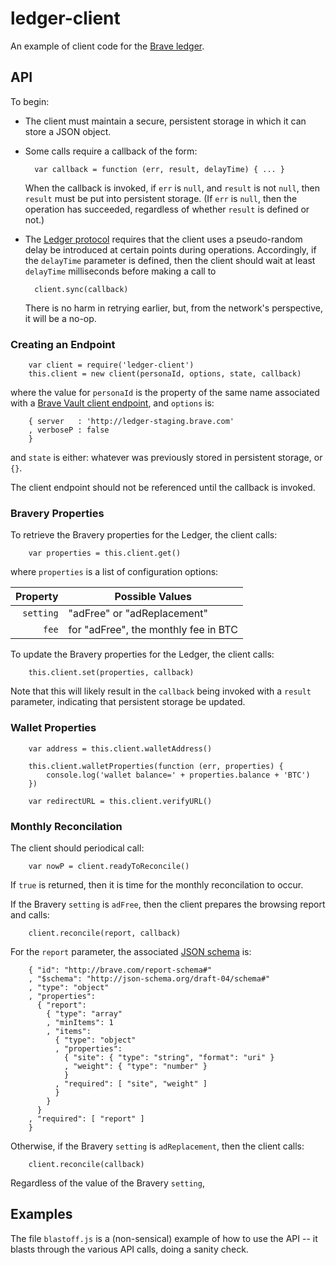 # ledger-client
An example of client code for the [Brave ledger](https://github.com/brave/ledger).

## API

To begin:

- The client must maintain a secure, persistent storage in which it can store a JSON object.

- Some calls require a callback of the form:

        var callback = function (err, result, delayTime) { ... }

    When the callback is invoked,
if `err` is `null`, and `result` is not `null`, then `result` must be put into persistent storage.
(If `err` is `null`,
then the operation has succeeded,
regardless of whether `result` is defined or not.)

- The [Ledger protocol](https://github.com/brave/ledger/tree/master/documentation/Ledger-Principles.md)
requires that the client uses a pseudo-random delay be introduced at certain points during operations.
Accordingly,
if the `delayTime` parameter is defined,
then the client should wait at least `delayTime` milliseconds before making a call to

        client.sync(callback)

    There is no harm in retrying earlier,
but,
from the network's perspective,
it will be a no-op.

### Creating an Endpoint

        var client = require('ledger-client')
        this.client = new client(personaId, options, state, callback)

where the value for `personaId` is the property of the same name associated with a
[Brave Vault client endpoint](https://github.com/brave/vault-client#vault-properties),
and `options` is:

        { server   : 'http://ledger-staging.brave.com'
        , verboseP : false
        }

and `state` is either: whatever was previously stored in persistent storage, or `{}`.

The  client endpoint should not be referenced until the callback is invoked.

### Bravery Properties
To retrieve the Bravery properties for the Ledger,
the client calls:

        var properties = this.client.get()

where `properties` is a list of configuration options:

| Property    | Possible Values                      |
|------------:|--------------------------------------|
| `setting`   | "adFree" or "adReplacement"          |
| `fee`       | for "adFree", the monthly fee in BTC |

To update the Bravery properties for the Ledger,
the client calls:

        this.client.set(properties, callback)

Note that this will likely result in the `callback` being invoked with a `result` parameter,
indicating that persistent storage be updated.

### Wallet Properties

        var address = this.client.walletAddress()

        this.client.walletProperties(function (err, properties) {
            console.log('wallet balance=' + properties.balance + 'BTC')
        })

        var redirectURL = this.client.verifyURL()

### Monthly Reconcilation
The client should periodical call:

        var nowP = client.readyToReconcile()

If `true` is returned,
then it is time for the monthly reconcilation to occur.

If the Bravery `setting` is `adFree`,
then the client prepares the browsing report and calls:

        client.reconcile(report, callback)

For the `report` parameter, the associated [JSON schema](http://json-schema.org/latest/json-schema-core.html) is:

        { "id": "http://brave.com/report-schema#"
        , "$schema": "http://json-schema.org/draft-04/schema#"
        , "type": "object"
        , "properties":
          { "report":
            { "type": "array"
            , "minItems": 1
            , "items":
              { "type": "object"
              , "properties":
                { "site": { "type": "string", "format": "uri" }
                , "weight": { "type": "number" }
                }
              , "required": [ "site", "weight" ]
              }
            }
          }
        , "required": [ "report" ]
        }


Otherwise, if the Bravery `setting` is `adReplacement`, then the client calls:

        client.reconcile(callback)

Regardless of the value of the Bravery `setting`,


## Examples
The file `blastoff.js` is a (non-sensical) example of how to use the API --
it blasts through the various API calls,
doing a sanity check.
